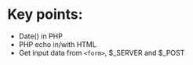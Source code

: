 <h1>Key points:</h1>  

- Date() in PHP
- PHP echo in/with HTML
- Get input data from `<form>`, $_SERVER and $_POST 